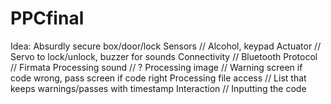 # PPCfinal

Idea: Absurdly secure box/door/lock
Sensors // Alcohol, keypad
Actuator // Servo to lock/unlock, buzzer for sounds
Connectivity // Bluetooth
Protocol // Firmata
Processing sound // ?
Processing image // Warning screen if code wrong, pass screen if code right
Processing file access // List that keeps warnings/passes with timestamp
Interaction // Inputting the code


